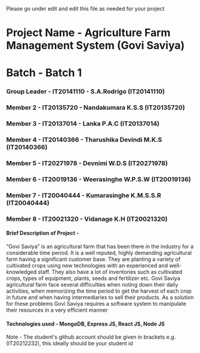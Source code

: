 Please go under edit and edit this file as needed for your project

# Project Name - Agriculture Farm Management System (Govi Saviya)
# Batch - Batch 1
### Group Leader - IT20141110 - S.A.Rodrigo (IT20141110)
### Member 2 - IT20135720 - Nandakumara K.S.S (IT20135720)
### Member 3 - IT20137014 - Lanka P.A.C (IT20137014)
### Member 4 - IT20140366 - Tharushika Devindi M.K.S (IT20140366)
### Member 5 - IT20271978 - Devnimi W.D.S (IT20271978)
### Member 6 - IT20019136 - Weerasinghe W.P.S.W (IT20019136)
### Member 7 - IT20040444 - Kumarasinghe K.M.S.S.R (IT20040444)
### Member 8 - IT20021320 - Vidanage K.H (IT20021320)

#### Brief Description of Project - 
“Govi Saviya” is an agricultural farm that has been there in the industry for a considerable time 
period. It is a well reputed, highly demanding agricultural farm having a significant customer 
base. They are planting a variety of cultivated crops using new technologies with an experienced 
and well-knowledged staff. They also have a lot of inventories such as cultivated crops, types of 
equipment, plants, seeds and fertilizer etc. Govi Saviya agricultural farm face several difficulties 
when noting down their daily activities, when memorizing the time period to get the harvest of 
each crop in future and when having intermediaries to sell their products. As a solution for these 
problems Govi Saviya requires a software system to manipulate their resources in a very efficient 
manner
#### Technologies used - MongoDB, Express JS, React JS, Node JS

Note - The student's github account should be given in brackets e.g. (IT20212232), this ideally should be your student id 

